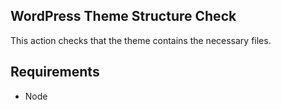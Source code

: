 ## WordPress Theme Structure Check

This action checks that the theme contains the necessary files.

## Requirements

- Node